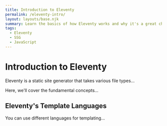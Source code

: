 ```yaml
---
title: Introduction to Eleventy
permalink: /eleventy-intro/
layout: layouts/base.njk
summary: Learn the basics of how Eleventy works and why it's a great choice for static sites.
tags:
  - Eleventy
  - SSG
  - JavaScript
---
```


# Introduction to Eleventy

Eleventy is a static site generator that takes various file types...

Here, we'll cover the fundamental concepts...

## Eleventy's Template Languages

You can use different languages for templating...